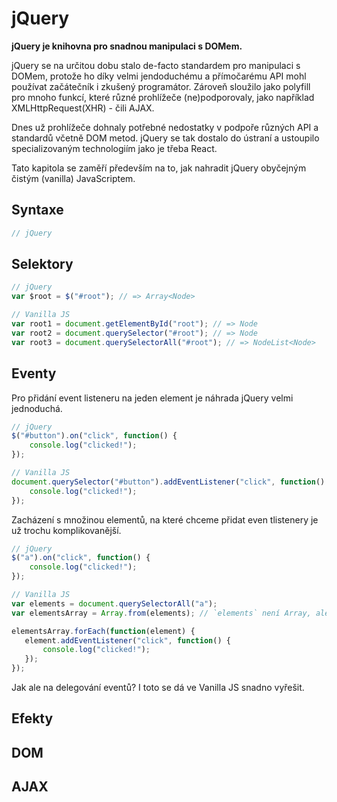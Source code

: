# jQuery

__jQuery je knihovna pro snadnou manipulaci s DOMem.__

jQuery se na určitou dobu stalo de-facto standardem pro manipulaci s DOMem, protože ho díky velmi jendoduchému a přímočarému API mohl používat začátečník i zkušený programátor.
Zároveň sloužilo jako polyfill pro mnoho funkcí, které různé prohlížeče (ne)podporovaly, jako například XMLHttpRequest(XHR) - čili AJAX.

Dnes už prohlížeče dohnaly potřebné nedostatky v podpoře různých API a standardů včetně DOM metod. jQuery se tak dostalo do ústraní a ustoupilo specializovaným technologiím jako je třeba React.

Tato kapitola se zaměří především na to, jak nahradit jQuery obyčejným čistým (vanilla) JavaScriptem.

## Syntaxe

```javascript
// jQuery
```

## Selektory

```javascript
// jQuery
var $root = $("#root"); // => Array<Node>

// Vanilla JS
var root1 = document.getElementById("root"); // => Node
var root2 = document.querySelector("#root"); // => Node
var root3 = document.querySelectorAll("#root"); // => NodeList<Node>
```

## Eventy

Pro přidání event listeneru na jeden element je náhrada jQuery velmi jednoduchá.

```javascript
// jQuery
$("#button").on("click", function() {
    console.log("clicked!");
});

// Vanilla JS
document.querySelector("#button").addEventListener("click", function() {
    console.log("clicked!");
});
```

Zacházení s množinou elementů, na které chceme přidat even tlistenery je už trochu komplikovanější.

```javascript
// jQuery
$("a").on("click", function() {
    console.log("clicked!");
});

// Vanilla JS
var elements = document.querySelectorAll("a");
var elementsArray = Array.from(elements); // `elements` není Array, ale NodeList, je třeba ho tedy převést na pole pomocí `Array.from()`, abychom nad ním mohli iterovat pomocí metody `forEach`

elementsArray.forEach(function(element) {
   element.addEventListener("click", function() {
       console.log("clicked!");
   });
});
```

Jak ale na delegování eventů? I toto se dá ve Vanilla JS snadno vyřešit.

## Efekty

## DOM

## AJAX
